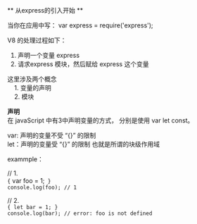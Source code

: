 ** 从express的引入开始 **

当你在应用中写：  var express    = require('express'); 

V8 的处理过程如下：  
1. 声明一个变量 express  
2. 请求express 模块，然后赋给 express 这个变量

这里涉及两个概念  
&nbsp;&nbsp;&nbsp;&nbsp;1. 变量的声明  
&nbsp;&nbsp;&nbsp;&nbsp;2. 模块


**声明** <br />
在 javaScript 中有3中声明变量的方式， 分别是使用 var let const。

var: 声明的变量不受 “{}” 的限制<br />
let：声明的变量受 “{}” 的限制
也就是所谓的块级作用域

exammple： 

// 1.  
`
{
`    var foo = 1;`
}`  
`console.log(foo); // 1`


// 2.  
`{
    let bar = 1;
}`  
`console.log(bar); // error: foo is not defined  `



